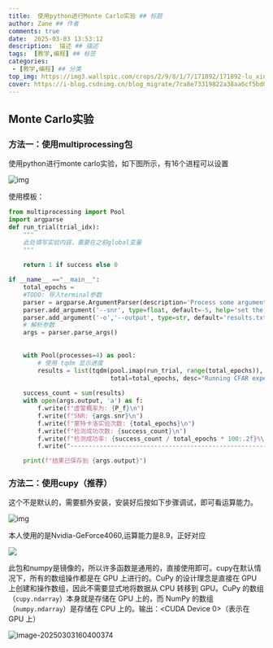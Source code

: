```yaml
---
title:  使用python进行Monte Carlo实验 ## 标题
author: Zane ## 作者
comments: true
date:  2025-03-03 13:53:12
description:  描述 ## 描述
tags:  [教学,编程] ## 标签
categories:
 - [教学,编程] ## 分类
top_img: https://img3.wallspic.com/crops/2/9/8/1/7/171892/171892-lu_xing-cheng_shi-li_cheng_bei-cheng_shi_jing_guan-3840x2160.jpg## 置顶true/false
cover: https://i-blog.csdnimg.cn/blog_migrate/7ca8e73319822a38aa6cf5bd07f04863.png  ## 封面
---
```


## Monte Carlo实验

### 方法一：使用multiprocessing包

使用python进行monte carlo实验，如下图所示，有16个进程可以设置

![img](https://cdn.jsdelivr.net/gh/vanillaholic/image-bed@main/img/202503031157277.png)

使用模板：

```python
from multiprocessing import Pool
import argparse
def run_trial(trial_idx):
    """
	此处填写实验内容，需要在之前global变量
    """
    
    return 1 if success else 0

if __name__ =="__main__":
    total_epochs = 
    #TODO: 导入terminal参数
    parser = argparse.ArgumentParser(description='Process some arguments.')
    parser.add_argument('--snr', type=float, default=-5, help='set the signal-noise ratio')
    parser.add_argument('-o','--output', type=str, default='results.txt', help='保存结果的文件名')
    # 解析参数
    args = parser.parse_args()
    
    
	with Pool(processes=4) as pool:
        # 使用 tqdm 显示进度
        results = list(tqdm(pool.imap(run_trial, range(total_epochs)),
                            total=total_epochs, desc="Running CFAR experiments"))
    
    success_count = sum(results)
    with open(args.output, 'a') as f:
        f.write(f"虚警概率为: {P_f}\n")
        f.write(f"SNR: {args.snr}\n")
        f.write(f"蒙特卡洛实验次数: {total_epochs}\n")
        f.write(f"检测成功次数: {success_count}\n")
        f.write(f"检测成功率: {success_count / total_epochs * 100:.2f}%\n")
        f.write("---------------------------------------------------------\n")

    print(f"结果已保存到 {args.output}")
```

### 方法二：使用cupy（推荐）

这个不是默认的，需要额外安装，安装好后按如下步骤调试，即可看运算能力。

![img](https://cdn.jsdelivr.net/gh/vanillaholic/image-bed@main/img/202503031555578.png)

本人使用的是Nvidia-GeForce4060,运算能力是8.9，正好对应

![](https://i-blog.csdnimg.cn/blog_migrate/7ca8e73319822a38aa6cf5bd07f04863.png)

此包和numpy是镜像的，所以许多函数是通用的，直接使用即可。cupy在默认情况下，所有的数组操作都是在 GPU 上进行的。CuPy 的设计理念是直接在 GPU 上创建和操作数组，因此不需要显式地将数据从 CPU 转移到 GPU。CuPy 的数组（`cupy.ndarray`）本身就是存储在 GPU 上的，而 NumPy 的数组（`numpy.ndarray`）是存储在 CPU 上的。输出：<CUDA Device 0>（表示在 GPU 上）

![image-20250303160400374](https://cdn.jsdelivr.net/gh/vanillaholic/image-bed@main/img/202503031604436.png)
